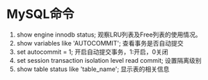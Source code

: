 # MySQL命令

1. show engine innodb status; 观察LRU列表及Free列表的使用情况。
2. show variables like 'AUTOCOMMIT'; 查看事务是否自动提交
3. set autocommit = 1; 开启自动提交事务，1:开启，0关闭
4. set session transaction isolation level read commit; 设置隔离级别
5. show table status like 'table_name'; 显示表的相关信息